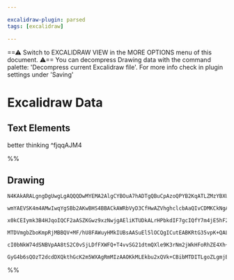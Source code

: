```yaml
---

excalidraw-plugin: parsed
tags: [excalidraw]

---
```

==⚠  Switch to EXCALIDRAW VIEW in the MORE OPTIONS menu of this document. ⚠== You can decompress Drawing data with the command palette: 'Decompress current Excalidraw file'. For more info check in plugin settings under 'Saving'


# Excalidraw Data
## Text Elements
better thinking ^fjqqAJM4

%%
## Drawing
```compressed-json
N4KAkARALgngDgUwgLgAQQQDwMYEMA2AlgCYBOuA7hADTgQBuCpAzoQPYB2KqATLZMzYBXUtiRoIACyhQ4zZAHoFAc0JRJQgEYA6bGwC2CgF7N6hbEcK4OCtptbErHALRY8RMpWdx8Q1TdIEfARcZgRmBShcZQUebTiANho6IIR9BA4oZm4AbXAwUDAi6HhxdCgsKGSiyEYWdi40AGYAFn5iutZOADlOMW4ADhaEgFYm1oT2yEIOYixuCFwABmri

wmYAEVSK4m4AMwIwqYgSBb2AKwBHS4BBACkAWRbVyD3CfHwAZVhghclcbAaQIvCDMKCkNgAawQAHUSOpuEttCNjmCIdDvjBfhJBB4QRC/JIOOFsmgAIzHNhwAFqGDcMlLJbHazKbGoJn5SCYbjOBI8NqciB0tDOJpLEbxEYAdgGZJ4KMFaKhCAAwmx8GxSAsAMRkhB6vUgzQAyHKAmzNUarUSbWaHh7HiaTQgijwyT0slNeIAThG3p4A19IyWMrl

x0kCEIymk3B4HJqoIQCF2aASZKGwz9xzNwjgAEliKTUDkALrHPbkdIF7gcIQfY7m4jE5hF2v1wWaYSzACiwXSmSLpeOQjgxFwO3pUp4ZPTUqaUu9LWGxyIHEhNbr+BXbGw0JTqAO+COgr2nCgn0IRjKZMmJ7PADFcPp3sLUBTBRVMFUJJoEDImKg6gzJCMzKPilAACqVAsv7/qQgGSMBoEgp+UA3EQyiNOgwR7FUxx1FA5gEOhUZYdAVIgnomS4D

MTDVmgbZboKmpRjMBBQV+MF/hU8FAWuyHMkIUBsAASuEl5lOCQgICutEABKRtG35vpK+QAL7gGWdC4HAcDfOOZSFJA6hpGUEAYTG7QMIQCAUAAQiaOZCBa6qajqeweZ5qwQNgIiBJkeYVPo3zoqqrnWugur6tF3m+aQ/lQIFaQObuTkuVaOp2g6TqxX5GSJUF97vF8Pxmf8gIiEgVlxQlSXBeCypwsQCJoEiCrFDV+V1SFyqYmyoLqqc1V5QFQUi

cI0bNkW74dSNBVpAA8tS2C0vSjLDfFXWFQ+T4vvSG21dtmQXle9K3rNm2jWkHFoRhZE4Xh+Q+XN3VRKQaHxWwFARrg+6MQdW1pN2sw3J930hPuixg95zDYBCHwABprUu2gDCMcZNCM6P8mmVmw/D+AAJrcMMZLaHKgZLHy7WQEYbAGNwRm1AQ0mxupANXfo43OU2JILI23lmiQJ1lP9T1C8QlpuWgTMQHZ6qQ9qKresryv3veIJicoda4BFEDat2

GyG4b6sQOzT2dcdDXQkthGcK2m5WXAgRmMIzAAOKkMLEkbu2xQVk+CBibMTDITLgoZLgmjBPuUkyYK2BEHA3Bx8cHCBynpDSZSQmrpJWcIObxR2OcCDYFknzp3ADxsHMwNRzHmfSeAan8BAbzBEWwAaWpQA=
```
%%